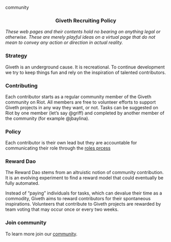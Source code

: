 community<h3 style="text-align: center;" markdown="1">Giveth Recruiting Policy</h3>

*These web pages and their contents hold no bearing on anything legal or otherwise. These are merely playful ideas on a virtual page that do not mean to convey any action or direction in actual reality.*

### Strategy
Giveth is an underground cause. It is recreational. To continue development we try to keep things fun and rely on the inspiration of talented contributors.

### Contributing
Each contributor starts as a regular community member of the Giveth community on Riot. All members are free to volunteer efforts to support Giveth projects in any way they want, or not. Tasks can be suggested on Riot by one member (let’s say @griff) and completed by another member of the community (for example @jbaylina).

### Policy
Each contributor is their own lead but they are accountable for communicating their role through the [roles prcess](../governance/unicorn-dac/roles.md)

### Reward Dao
The Reward Dao stems from an altruistic notion of community contribution. It is an evolving experiment to find a reward model that could eventually be fully automated.

Instead of “paying” individuals for tasks, which can devalue their time as a commodity, Giveth aims to reward contributors for their spontaneous inspirations. Volunteers that contribute to Giveth projects are rewarded by team voting that may occur once or every two weeks.

### Join community
To learn more join our [community](http://join.giveth.io).
